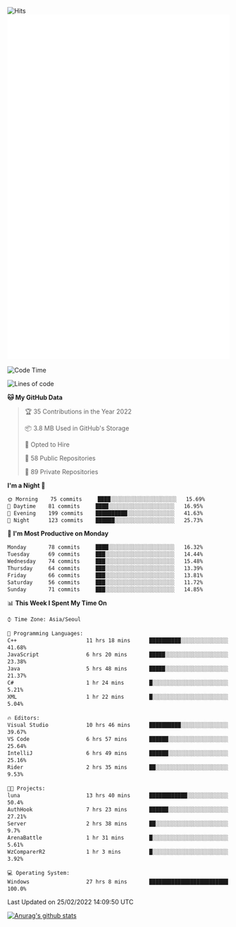 ![Hits](https://hits.seeyoufarm.com/api/count/incr/badge.svg?url=https%3A%2F%2Fgithub.com%2Fkokose1234&count_bg=%2379C83D&title_bg=%23555555&icon=apple.svg&icon_color=%23E7E7E7&title=hits&edge_flat=false)
<br/>
![Metrics](https://github.com/kokose1234/kokose1234/blob/main/github-metrics.svg)

<!--START_SECTION:waka-->
![Code Time](http://img.shields.io/badge/Code%20Time-509%20hrs%2040%20mins-blue)

![Lines of code](https://img.shields.io/badge/From%20Hello%20World%20I%27ve%20Written-8%20Million%20lines%20of%20code-blue)

**🐱 My GitHub Data** 

> 🏆 35 Contributions in the Year 2022
 > 
> 📦 3.8 MB Used in GitHub's Storage 
 > 
> 💼 Opted to Hire
 > 
> 📜 58 Public Repositories 
 > 
> 🔑 89 Private Repositories  
 > 
**I'm a Night 🦉** 

```text
🌞 Morning    75 commits     ████░░░░░░░░░░░░░░░░░░░░░   15.69% 
🌆 Daytime    81 commits     ████░░░░░░░░░░░░░░░░░░░░░   16.95% 
🌃 Evening    199 commits    ██████████░░░░░░░░░░░░░░░   41.63% 
🌙 Night      123 commits    ██████░░░░░░░░░░░░░░░░░░░   25.73%

```
📅 **I'm Most Productive on Monday** 

```text
Monday       78 commits     ████░░░░░░░░░░░░░░░░░░░░░   16.32% 
Tuesday      69 commits     ███░░░░░░░░░░░░░░░░░░░░░░   14.44% 
Wednesday    74 commits     ███░░░░░░░░░░░░░░░░░░░░░░   15.48% 
Thursday     64 commits     ███░░░░░░░░░░░░░░░░░░░░░░   13.39% 
Friday       66 commits     ███░░░░░░░░░░░░░░░░░░░░░░   13.81% 
Saturday     56 commits     ███░░░░░░░░░░░░░░░░░░░░░░   11.72% 
Sunday       71 commits     ███░░░░░░░░░░░░░░░░░░░░░░   14.85%

```


📊 **This Week I Spent My Time On** 

```text
⌚︎ Time Zone: Asia/Seoul

💬 Programming Languages: 
C++                      11 hrs 18 mins      ██████████░░░░░░░░░░░░░░░   41.68% 
JavaScript               6 hrs 20 mins       █████░░░░░░░░░░░░░░░░░░░░   23.38% 
Java                     5 hrs 48 mins       █████░░░░░░░░░░░░░░░░░░░░   21.37% 
C#                       1 hr 24 mins        █░░░░░░░░░░░░░░░░░░░░░░░░   5.21% 
XML                      1 hr 22 mins        █░░░░░░░░░░░░░░░░░░░░░░░░   5.04%

🔥 Editors: 
Visual Studio            10 hrs 46 mins      ██████████░░░░░░░░░░░░░░░   39.67% 
VS Code                  6 hrs 57 mins       ██████░░░░░░░░░░░░░░░░░░░   25.64% 
IntelliJ                 6 hrs 49 mins       ██████░░░░░░░░░░░░░░░░░░░   25.16% 
Rider                    2 hrs 35 mins       ██░░░░░░░░░░░░░░░░░░░░░░░   9.53%

🐱‍💻 Projects: 
luna                     13 hrs 40 mins      ████████████░░░░░░░░░░░░░   50.4% 
AuthHook                 7 hrs 23 mins       ██████░░░░░░░░░░░░░░░░░░░   27.21% 
Server                   2 hrs 38 mins       ██░░░░░░░░░░░░░░░░░░░░░░░   9.7% 
ArenaBattle              1 hr 31 mins        █░░░░░░░░░░░░░░░░░░░░░░░░   5.61% 
WzComparerR2             1 hr 3 mins         █░░░░░░░░░░░░░░░░░░░░░░░░   3.92%

💻 Operating System: 
Windows                  27 hrs 8 mins       █████████████████████████   100.0%

```


 Last Updated on 25/02/2022 14:09:50 UTC
<!--END_SECTION:waka-->

[![Anurag's github stats](https://github-readme-stats.vercel.app/api?username=kokose1234&theme=dracula)](https://github.com/anuraghazra/github-readme-stats)



	
